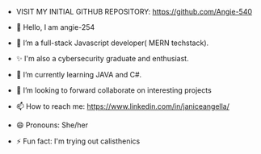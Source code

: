 - VISIT MY INITIAL GITHUB REPOSITORY: https://github.com/Angie-540

- 👋 Hello, I am angie-254
- 👀 I’m a full-stack Javascript developer( MERN techstack).
- ✨ I'm also a cybersecurity graduate and enthusiast.
- 🌱 I’m currently learning JAVA and C#.
- 💞️ I’m looking to forward collaborate on interesting projects
- 📫 How to reach me: https://www.linkedin.com/in/janiceangella/
- 😄 Pronouns: She/her
- ⚡ Fun fact: I'm trying out calisthenics

<!---
angie-254/angie-254 is a ✨ special ✨ repository because its `README.md` (this file) appears on your GitHub profile.
You can click the Preview link to take a look at your changes.
--->
